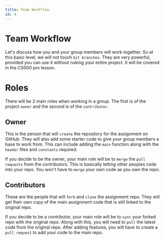 ```yaml
---
title: Team Workflow
id: 4
---
```


# Team Workflow

Let's discuss how you and your group members will work together. So at this basic level, we will not touch `Git branches`. They are very powerful, provided you can use it without nuking your entire project. It will be covered in the CS000 pro lesson.

# Roles

There will be 2 main roles when working in a group. The first is of the project `owner` and the second is of the `contributor`.

## Owner

This is the person that will `create` the repository for the assignment on GitHub. They will also add some starter code to give your group members a base to work from. This can include adding the `main` function along with the `header` files and `constants` required.

If you decide to be the owner, your main role will be to `merge` the `pull requests` from the contributors. This is basically letting other peoples code into your repo. You won't have to `merge` your own code as you own the repo.

## Contributors

These are the people that will `fork` and `clone` the assignment repo. They will get their own copy of the main assignment code that is still linked to the original repo.

If you decide to be a contributor, your main role will be to `sync` your forked repo with the original repo. Along with this, you will need to `pull` the latest code from the original repo. After adding features, you will have to create a `pull request` to add your code to the main repo.
